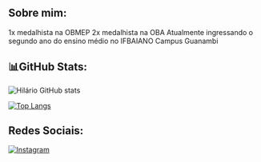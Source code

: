 ## Sobre mim:

1x medalhista na OBMEP 
2x medalhista na OBA
Atualmente ingressando o segundo ano do ensino médio no IFBAIANO Campus Guanambi

## 📊GitHub Stats:

![Hilário GitHub stats](https://github-readme-stats.vercel.app/api?username=hilariosp&show_icons=true&theme=merko&count_private=true)

[![Top Langs](https://github-readme-stats.vercel.app/api/top-langs/?username=hilariosp&show_icons=true&theme=merko&count_private=true)](https://github.com/hilariosp/github-readme-stats)


## Redes Sociais:
[![Instagram](https://img.shields.io/badge/Instagram-E4405F?style=for-the-badge&logo=instagram&logoColor=white)](https://www.instagram.com/hilario.saraiva/)

## 


<!--
**hilariosp/hilariosp** is a ✨ _special_ ✨ repository because its `README.md` (this file) appears on your GitHub profile.

Here are some ideas to get you started:

- 🔭 I’m currently working on ...
- 🌱 I’m currently learning ...
- 👯 I’m looking to collaborate on ...
- 🤔 I’m looking for help with ...
- 💬 Ask me about ...
- 📫 How to reach me: ...
- 😄 Pronouns: ...
- ⚡ Fun fact: ...
-->
